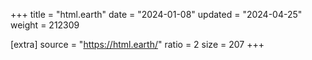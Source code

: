 +++
title = "html.earth"
date = "2024-01-08"
updated = "2024-04-25"
weight = 212309

[extra]
source = "https://html.earth/"
ratio = 2
size = 207
+++
